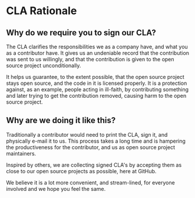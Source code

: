 # CLA Rationale

## Why do we require you to sign our CLA?

The CLA clarifies the responsibilities we as a company have, and what
you as a contributor have. It gives us an undeniable record that the
contribution was sent to us willingly, and that the contribution is given
to the open source project unconditionally.

It helps us guarantee, to the extent possible, that the open source project
stays open source, and the code in it is licensed properly. It is a
protection against, as an example, people acting in ill-faith, by contributing
something and later trying to get the contribution removed, causing harm
to the open source project.

## Why are we doing it like this?

Traditionally a contributor would need to print the CLA, sign it,
and physically e-mail it to us. This process takes a long time
and is hampering the productiveness for the contributor, and
us as open source project maintainers.

Inspired by others, we are collecting signed CLA's by accepting them
as close to our open source projects as possible, here at GitHub.

We believe it is a lot more convenient, and stream-lined, for everyone
involved and we hope you feel the same.
